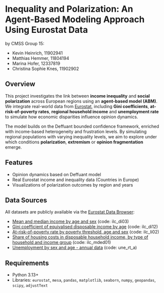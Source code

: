 # Inequality and Polarization: An Agent-Based Modeling Approach Using Eurostat Data

by CMSS Group 15:
- Kevin Heinrich, 11902941
- Matthias Hemmer, 11804194
- Marina Hofer, 12337819
- Christina Sophie Knes, 11902902

## Overview

This project investigates the link between **income inequality** and **social polarization** across European regions using an **agent-based model (ABM)**. We integrate real-world data from [Eurostat](https://ec.europa.eu/eurostat), including **Gini coefficients**, **at-risk-of-poverty rates**, **regional household income** and **unemployment rate** to simulate how economic disparities influence opinion dynamics.

The model builds on the Deffuant bounded confidence framework, enriched with income-based heterogeneity and frustration levels. By simulating regional populations with varying inequality levels, we aim to explore under which conditions **polarization**, **extremism** or **opinion fragmentation** emerge.

## Features

- Opinion dynamics based on Deffuant model
- Real Eurostat income and inequality data (Countries in Europe)
- Visualizations of polarization outcomes by region and years

## Data Sources

All datasets are publicly available via the [Eurostat Data Browser](https://ec.europa.eu/eurostat/databrowser/):

- [Mean and median income by age and sex](https://ec.europa.eu/eurostat/databrowser/view/ilc_di03/default/table?lang=en) (code: ilc_di03)
- [Gini coefficient of equivalised disposable income by age](https://ec.europa.eu/eurostat/databrowser/view/ilc_di12/default/table?lang=en) (code: ilc_di12)
- [At-risk-of-poverty rate by poverty threshold, age and sex](https://ec.europa.eu/eurostat/databrowser/view/ilc_li02/default/table?lang=en) (code: ilc_li02)
- [Share of housing costs in disposable household income, by type of household and income group](https://ec.europa.eu/eurostat/databrowser/view/ilc_mded01/default/table?lang=en) (code: ilc_mded01)
- [Unemployment by sex and age - annual data](https://ec.europa.eu/eurostat/databrowser/view/une_rt_a/default/table?lang=en) (code: une_rt_a)

## Requirements

- Python 3.13+
- Libraries: `eurostat`, `mesa`, `pandas`, `matplotlib`, `seaborn`, `numpy`, `geopandas`, `scipy`, `adjustText`
